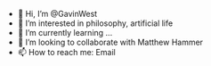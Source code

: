 - 👋 Hi, I’m @GavinWest
- 👀 I’m interested in philosophy, artificial life
- 🌱 I’m currently learning ...
- 💞️ I’m looking to collaborate with Matthew Hammer
- 📫 How to reach me: Email

<!---
GavinWest/GavinWest is a ✨ special ✨ repository because its `README.md` (this file) appears on your GitHub profile.
You can click the Preview link to take a look at your changes.
--->
